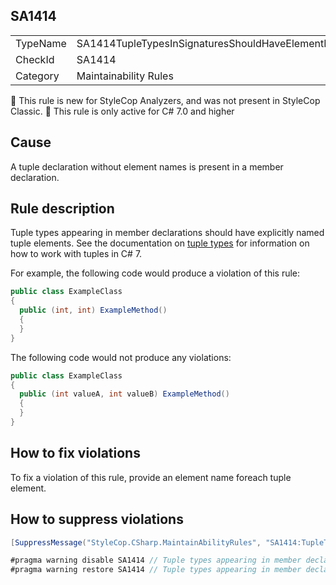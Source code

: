 ## SA1414

<table>
<tr>
  <td>TypeName</td>
  <td>SA1414TupleTypesInSignaturesShouldHaveElementNames</td>
</tr>
<tr>
  <td>CheckId</td>
  <td>SA1414</td>
</tr>
<tr>
  <td>Category</td>
  <td>Maintainability Rules</td>
</tr>
</table>

:memo: This rule is new for StyleCop Analyzers, and was not present in StyleCop Classic.
:memo: This rule is only active for C# 7.0 and higher

## Cause

A tuple declaration without element names is present in a member declaration.

## Rule description

Tuple types appearing in member declarations should have explicitly named tuple elements.  See the documentation on [tuple types](https://docs.microsoft.com/en-us/dotnet/csharp/tuples) for information on how to work with tuples in C# 7.

For example, the following code would produce a violation of this rule:

```csharp
public class ExampleClass
{
  public (int, int) ExampleMethod()
  {
  }
}
```

The following code would not produce any violations:

```csharp
public class ExampleClass
{
  public (int valueA, int valueB) ExampleMethod()
  {
  }
}
```

## How to fix violations

To fix a violation of this rule, provide an element name foreach tuple element.

## How to suppress violations

```csharp
[SuppressMessage("StyleCop.CSharp.MaintainAbilityRules", "SA1414:TupleTypesInSignaturesShouldHaveElementNames", Justification = "Reviewed.")]
```

```csharp
#pragma warning disable SA1414 // Tuple types appearing in member declarations should have explicitly named tuple elements
#pragma warning restore SA1414 // Tuple types appearing in member declarations should have explicitly named tuple elements
```

